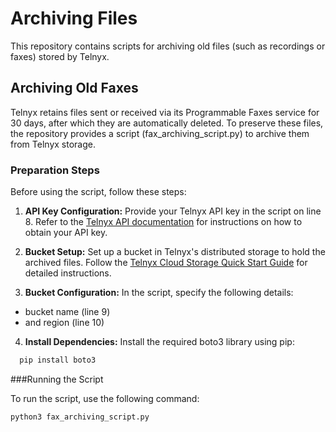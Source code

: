 # Archiving Files

This repository contains scripts for archiving old files (such as recordings or faxes) stored by Telnyx.

## Archiving Old Faxes

Telnyx retains files sent or received via its Programmable Faxes service for 30 days, after which they are automatically deleted. To preserve these files, the repository provides a script (fax_archiving_script.py) to archive them from Telnyx storage.

### Preparation Steps

Before using the script, follow these steps:

1. **API Key Configuration:**
Provide your Telnyx API key in the script on line 8. Refer to the [Telnyx API documentation](https://developers.telnyx.com/docs/development#obtain-your-api-keys) for instructions on how to obtain your API key.
   
2. **Bucket Setup:**
Set up a bucket in Telnyx's distributed storage to hold the archived files. Follow the [Telnyx Cloud Storage Quick Start Guide](https://developers.telnyx.com/docs/cloud-storage/quick-start) for detailed instructions. 
   
3. **Bucket Configuration:**
In the script, specify the following details:
- bucket name (line 9)
- and region (line 10)

4. **Install Dependencies:**
Install the required boto3 library using pip:  

```bash
  pip install boto3
```
###Running the Script

To run the script, use the following command:

```
python3 fax_archiving_script.py
```